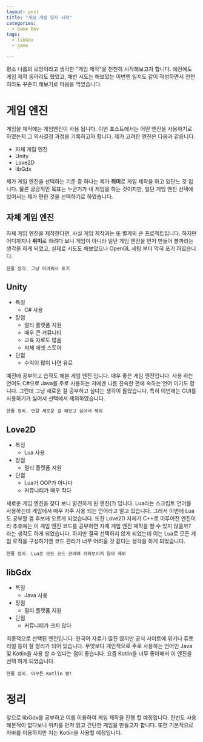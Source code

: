 ```yaml
---
layout: post
title: "게임 개발 일지 시작"
categories:
  - Game Dev
tags:
  - libGdx
  - game

---
```


평소 나름의 로망이라고 생각한 "게임 제작"을 천천히 시작해보고자 합니다. 예전에도 게임 제작 동아리도 했었고, 매번 시도는 해보았는 이번엔 일지도 같이 작성하면서 천천히라도 꾸준히 해보기로 마음을 먹었습니다.


# 게임 엔진
게임을 제작에는 게임엔진이 사용 됩니다. 이번 포스트에서는 어떤 엔진을 사용하기로 하였는지 그 의사결정 과정을 기록하고자 합니다. 제가 고려한 엔진은 다음과 같습니다.
- 자체 게임 엔진
- Unity
- Love2D
- libGdx

제가 게임 엔진을 선택하는 기준 중 하나는 제가 **취미**로 게임 제작을 하고 있단느 것 입니다. 물론 궁긍적인 목표는 누군가가 내 게임을 하는 것이지만, 일단 게임 엔진 선택에 있어서는 제가 편한 것을 선택하기로 하였습니다.

## 자체 게임 엔진
자체 게임 엔진을 제작한다면, 사실 게임 제작과는 또 별게의 큰 프로젝트입니다. 하지만 어디까지나 **취미**로 하려다 보니 게임이 아니라 일단 게임 엔진을 먼저 만들어 볼까라는 생각을 하게 되었고, 실제로 시도도 해보았으나 OpenGL 세팅 부터 막혀 포기 하였습니다.

```
한줄 정리. 그냥 어려워서 포기
```



## Unity
- 특징
  - C# 사용
- 장점
  - 멀티 플랫폼 지원
  - 매우 큰 커뮤니티
  - 교육 자료도 많음
  - 자체 에셋 스토어
- 단점
  - 수익이 많이 나면 유료
  
예전에 공부하고 습작도 해본 게임 엔진 입니다. 매우 좋은 게임 엔진입니다. 사용 하는 언어도 C#으로 Java를 주로 사용하는 저에겐 나름 친숙한 편에 속하는 언어 이기도 합니다. 그런데 그냥 새로운 걸 공부하고 싶다는 생각이 들었습니다. 특히 이번에는 GUI를 사용하기가 싫어서 선택에서 제외하였습니다.

```
한줄 정리. 먼갈 새로운 걸 해보고 싶어서 제외
```

## Love2D

- 특징
  - Lua 사용
- 장점
  - 멀티 플랫폼 지원
- 단점
  - Lua가 OOP가 아니다
  - 커뮤니티가 매우 작다
  
새로운 게임 엔진을 찾다 보니 발견하게 된 엔진(?) 입니다. Lua라는 스크립트 언어를 사용하는데 게임에서 매우 자주 사용 되는 언어라고 알고 있습니다. 그래서 이번에 Lua도 공부할 겸 후보에 오르게 되었습니다. 또한 Love2D 자체가 C++로 이루어진 엔진이라 추후에는 이 게임 엔진 코드를 공부하면 자체 게임 엔진 제작을 할 수 있지 않을까? 라는 생각도 하게 되었습니다. 하지만 결국 선택하지 않게 되었는데 이는 Lua로 모든 게임 로직을 구성하기엔 코드 관리가 너무 어려울 것 같다는 생각을 하게 되었습니다.

```
한줄 정리. Lua로 모든 코드 관리에 쉬워보이지 않아 제외
```

## libGdx
- 특징
  - Java 사용
- 장점
  - 멀티 플랫폼 지원
- 단점
  - 커뮤니티가 크지 않다

최종적으로 선택된 엔진입니다. 한국어 자료가 많진 않지만 공식 사이트에 위키나 튜토리얼 등이 잘 정리가 되어 있습니다. 무엇보다 개인적으로 주로 사용하는 언어인 Java 및 Kotlin을 사용 할 수 있다는 점이 좋습니다. 요즘 Kotlin을 너무 좋아해서 이 엔진을 선택 하게 되었습니다.

```
한줄 정리. 아무튼 Kotlin 짱!
```


# 정리
앞으로 libGdx를 공부하고 이를 이용하여 게임 제작을 진행 할 예정입니다. 한번도 사용해본적이 없다보니 위키를 먼저 읽고 간단한 게임을 만들고자 합니다. 또한 기본적으로 자바를 이용하지만 저는 Kotlin을 사용할 예정입니다.
